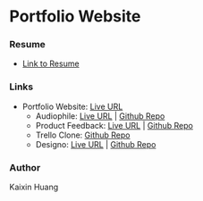 # Portfolio Website

### Resume 
- [Link to Resume](https://github.com/kaixin1528/portfolio_website/blob/main/resume.pdf)

### Links
- Portfolio Website: [Live URL](https://kaixin-portfolio.netlify.app)
  - Audiophile: [Live URL](https://kaixin-audiophile.netlify.app) | [Github Repo](https://github.com/kaixin1528/audiophile-e-commerce) 
  - Product Feedback: [Live URL](https://kaixin-product-feedback.netlify.app) | [Github Repo](https://github.com/kaixin1528/product-feedback) 
  - Trello Clone: [Github Repo](https://github.com/kaixin1528/trello-clone) 
  - Designo: [Live URL](https://kaixin-designo.netlify.app)  | [Github Repo](https://github.com/kaixin1528/designo) 
 
 ### Author 
 Kaixin Huang
 
 
